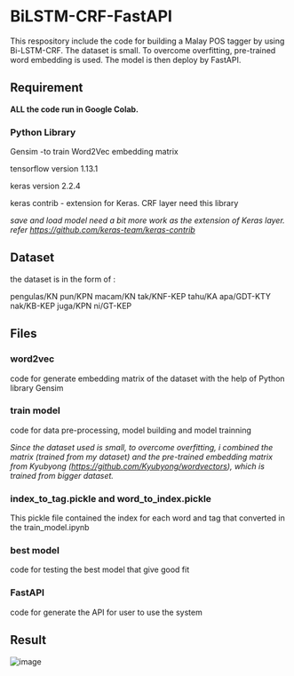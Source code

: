 # BiLSTM-CRF-FastAPI
This respository include the code for building a Malay POS tagger by using Bi-LSTM-CRF.
The dataset is small. To overcome overfitting, pre-trained word embedding is used.
The model is then deploy by FastAPI.

## Requirement
**ALL the code run in Google Colab.**
### Python Library
Gensim -to train Word2Vec embedding matrix

tensorflow version 1.13.1 

keras version 2.2.4 

keras contrib - extension for Keras. CRF layer need this library

*save and load model need a bit more work as the extension of Keras layer. refer https://github.com/keras-team/keras-contrib*

## Dataset
the dataset is in the form of : 

pengulas/KN pun/KPN macam/KN tak/KNF-KEP tahu/KA apa/GDT-KTY nak/KB-KEP juga/KPN ni/GT-KEP

## Files

### word2vec
code for generate embedding matrix of the dataset with the help of Python library Gensim

### train model
code for data pre-processing, model building and model trainning

*Since the dataset used is small, to overcome overfitting, i combined the matrix (trained from my dataset) and the pre-trained embedding matrix from Kyubyong (https://github.com/Kyubyong/wordvectors), which is trained from bigger dataset.*

### index_to_tag.pickle and word_to_index.pickle
This pickle file contained the index for each word and tag that converted in the train_model.ipynb

### best model
code for testing the best model that give good fit

### FastAPI
code for generate the API for user to use the system

## Result

![image](https://user-images.githubusercontent.com/82029895/127024289-1184262c-b22e-4fc9-a12b-e3764ed2c103.png)

